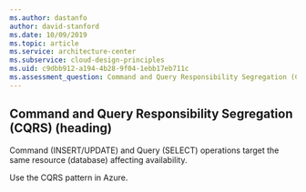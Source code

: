 ```yaml
---
ms.author: dastanfo
author: david-stanford
ms.date: 10/09/2019
ms.topic: article
ms.service: architecture-center
ms.subservice: cloud-design-principles
ms.uid: c9dbb912-a194-4b28-9f04-1ebb17eb711c
ms.assessment_question: Command and Query Responsibility Segregation (CQRS) is implemented on data stores
---
```

## Command and Query Responsibility Segregation (CQRS) (heading)

<div class="alert is-warning"><p>Command (INSERT/UPDATE) and Query (SELECT) operations target the same resource (database) affecting availability.</p></div>

Use the CQRS pattern in Azure.